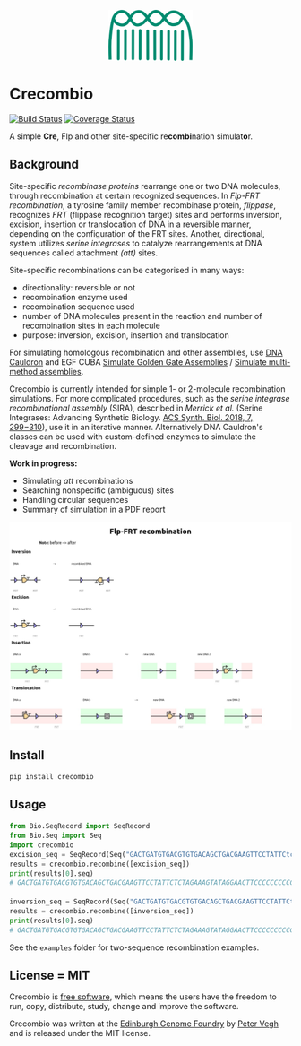 <p align="center">
<img alt="Crecombio logo" title="GeneAlloy" src="https://raw.githubusercontent.com/Edinburgh-Genome-Foundry/Crecombio/main/images/crecombio.png" width="150">
</p>

# Crecombio

[![Build Status](https://github.com/Edinburgh-Genome-Foundry/crecombio/actions/workflows/build.yml/badge.svg)](https://github.com/Edinburgh-Genome-Foundry/crecombio/actions/workflows/build.yml)
[![Coverage Status](https://coveralls.io/repos/github/Edinburgh-Genome-Foundry/crecombio/badge.svg?branch=main)](https://coveralls.io/github/Edinburgh-Genome-Foundry/crecombio?branch=main)

A simple **Cre**, Flp and other site-specific re**combi**nation simulat**o**r.

## Background

Site-specific *recombinase proteins* rearrange one or two DNA molecules, through recombination
at certain recognized sequences. In *Flp-FRT recombination*, a tyrosine family member recombinase protein, *flippase*, recognizes *FRT* (flippase recognition target) sites and performs inversion, excision, insertion or translocation of DNA in a reversible manner, depending on the configuration of the FRT sites. Another, directional, system utilizes *serine integrases* to catalyze rearrangements at DNA sequences called attachment *(att)* sites.

Site-specific recombinations can be categorised in many ways:

- directionality: reversible or not
- recombination enzyme used
- recombination sequence used
- number of DNA molecules present in the reaction and number of recombination sites in each molecule
- purpose: inversion, excision, insertion and translocation

For simulating homologous recombination and other assemblies, use [DNA Cauldron](https://github.com/Edinburgh-Genome-Foundry/dnacauldron) and EGF CUBA [Simulate Golden Gate Assemblies](https://cuba.genomefoundry.org/simulate_gg_assemblies) / [Simulate multi-method assemblies](https://cuba.genomefoundry.org/simulate_multi_method_assemblies).

Crecombio is currently intended for simple 1- or 2-molecule recombination simulations. For more complicated procedures, such as the *serine integrase recombinational assembly* (SIRA), described in *Merrick et al.* (Serine Integrases: Advancing Synthetic Biology. [ACS Synth. Biol. 2018, 7, 299−310](https://pubs.acs.org/doi/10.1021/acssynbio.7b00308)), use it in an iterative manner. Alternatively DNA Cauldron's classes can be used with custom-defined enzymes to simulate the cleavage and recombination.

**Work in progress:**

- Simulating *att* recombinations
- Searching nonspecific (ambiguous) sites
- Handling circular sequences
- Summary of simulation in a PDF report

<p align="left">
<img alt="Flp/FRT recombination" title="Flp/FRT recombination" src="https://raw.githubusercontent.com/Edinburgh-Genome-Foundry/Crecombio/main/images/crecombio_plot.jpg" width="1000">
</p>

## Install

```
pip install crecombio
```

## Usage

```python
from Bio.SeqRecord import SeqRecord
from Bio.Seq import Seq
import crecombio
excision_seq = SeqRecord(Seq("GACTGATGTGACGTGTGACAGCTGACGAAGTTCCTATTCtctagaaaGtATAGGAACTTCAAAAAAAAAAAAAAAAAAAAAAGAAGTTCCTATTCtctagaaaGtATAGGAACTTCCCCCCCCCCCCCCCCCCCCCCCCCCCC".upper()))
results = crecombio.recombine([excision_seq])
print(results[0].seq)
# GACTGATGTGACGTGTGACAGCTGACGAAGTTCCTATTCTCTAGAAAGTATAGGAACTTCCCCCCCCCCCCCCCCCCCCCCCCCCCC

inversion_seq = SeqRecord(Seq("GACTGATGTGACGTGTGACAGCTGACGAAGTTCCTATTCtctagaaaGtATAGGAACTTCAAAAAAAAAAAAAGGGGGGGGGGGGGAAGTTCCTATaCtttctagaGAATAGGAACTTCCCCCCCCCCCCCCCCCCCCCCCCCCCC".upper()))
results = crecombio.recombine([inversion_seq])
print(results[0].seq)
# GACTGATGTGACGTGTGACAGCTGACGAAGTTCCTATTCTCTAGAAAGTATAGGAACTTCCCCCCCCCCCCCTTTTTTTTTTTTTGAAGTTCCTATACTTTCTAGAGAATAGGAACTTCCCCCCCCCCCCCCCCCCCCCCCCCCCC
```

See the ``examples`` folder for two-sequence recombination examples.

## License = MIT

Crecombio is [free software](https://www.gnu.org/philosophy/free-sw.en.html), which means the users have the freedom to run, copy, distribute, study, change and improve the software.

Crecombio was written at the [Edinburgh Genome Foundry](https://edinburgh-genome-foundry.github.io/) by [Peter Vegh](https://github.com/veghp) and is released under the MIT license.
